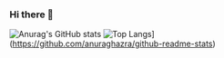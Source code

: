 ### Hi there 👋
![Anurag's GitHub stats](https://github-readme-stats.vercel.app/api?username=omarlengliz)
![Top Langs](https://github-readme-stats.vercel.app/api/top-langs/?username=omarlengliz)](https://github.com/anuraghazra/github-readme-stats)
<!--
**omarlengliz/omarlengliz** is a ✨ _special_ ✨ repository because its `README.md` (this file) appears on your GitHub profile.

Here are some ideas to get you started:

- 🔭 I’m currently working on ...
- 🌱 I’m currently learning ...
- 👯 I’m looking to collaborate on ...
- 🤔 I’m looking for help with ...
- 💬 Ask me about ...
- 📫 How to reach me: ...
- 😄 Pronouns: ...
- ⚡ Fun fact: ...
-->
